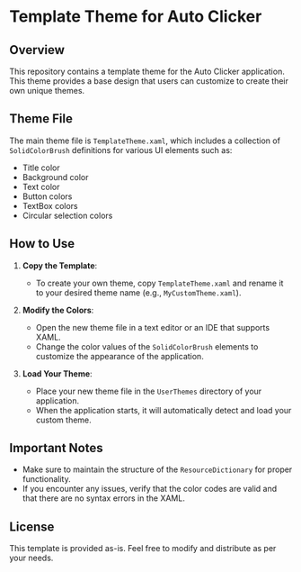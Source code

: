 # Template Theme for Auto Clicker

## Overview
This repository contains a template theme for the Auto Clicker application. This theme provides a base design that users can customize to create their own unique themes.

## Theme File
The main theme file is `TemplateTheme.xaml`, which includes a collection of `SolidColorBrush` definitions for various UI elements such as:
- Title color
- Background color
- Text color
- Button colors
- TextBox colors
- Circular selection colors

## How to Use
1. **Copy the Template**: 
   - To create your own theme, copy `TemplateTheme.xaml` and rename it to your desired theme name (e.g., `MyCustomTheme.xaml`).

2. **Modify the Colors**: 
   - Open the new theme file in a text editor or an IDE that supports XAML.
   - Change the color values of the `SolidColorBrush` elements to customize the appearance of the application.

3. **Load Your Theme**: 
   - Place your new theme file in the `UserThemes` directory of your application.
   - When the application starts, it will automatically detect and load your custom theme.

## Important Notes
- Make sure to maintain the structure of the `ResourceDictionary` for proper functionality.
- If you encounter any issues, verify that the color codes are valid and that there are no syntax errors in the XAML.

## License
This template is provided as-is. Feel free to modify and distribute as per your needs.
